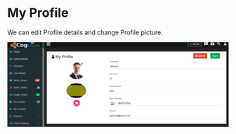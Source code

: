 # My Profile

We can edit Profile details and change Profile picture.

![](../.gitbook/assets/image%20%28119%29.png)

